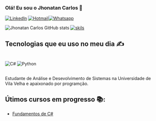### Olá! Eu sou o Jhonatan Carlos 👋


[![Linkedln](https://img.shields.io/badge/LinkedIn-0077B5?style=for-the-badge&logo=linkedin&logoColor=white)](https://www.linkedin.com/in/jhonatan-carlos-2411a3258/)
[![Hotmail](https://img.shields.io/badge/Gmail-D14836?style=for-the-badge&logo=gmail&logoColor=white)](https://outlook.live.com/mail/0/)[![Whatsapp](https://img.shields.io/badge/WhatsApp-25D366?style=for-the-badge&logo=whatsapp&logoColor=white)](https://wa.me/28999659161)

![Jhonatan Carlos GitHub stats](https://github-readme-stats.vercel.app/api?username=JhonatanCarllos&show_icons=true&theme=radical)
[![skils](https://github-readme-stats.vercel.app/api/top-langs/?username=JhonatanCarllos)](https://github.com/JhonatanCarllos/github-readme-stats)

## Tecnologias que eu uso no meu dia ✍️

<div style="display: inline_block"><br/>
    <img align="center" alt="C#" src="https://img.shields.io/badge/C%23-239120?style=for-the-badge&logo=c-sharp&logoColor=white"/>
    <img align="center" alt="Python" src="https://img.shields.io/badge/Python-3776AB?style=for-the-badge&logo=python&logoColor=white"/>
</div><br/>

Estudante de Análise e Desevolvimento de Sistemas na Universidade de Vila Velha e apaixonado por programção.

## Útimos cursos em progresso 📚:
- [Fundamentos de C#](https://balta.io/player/assistir/5ef614da-366d-6156-d049-694800000000)<br/>
